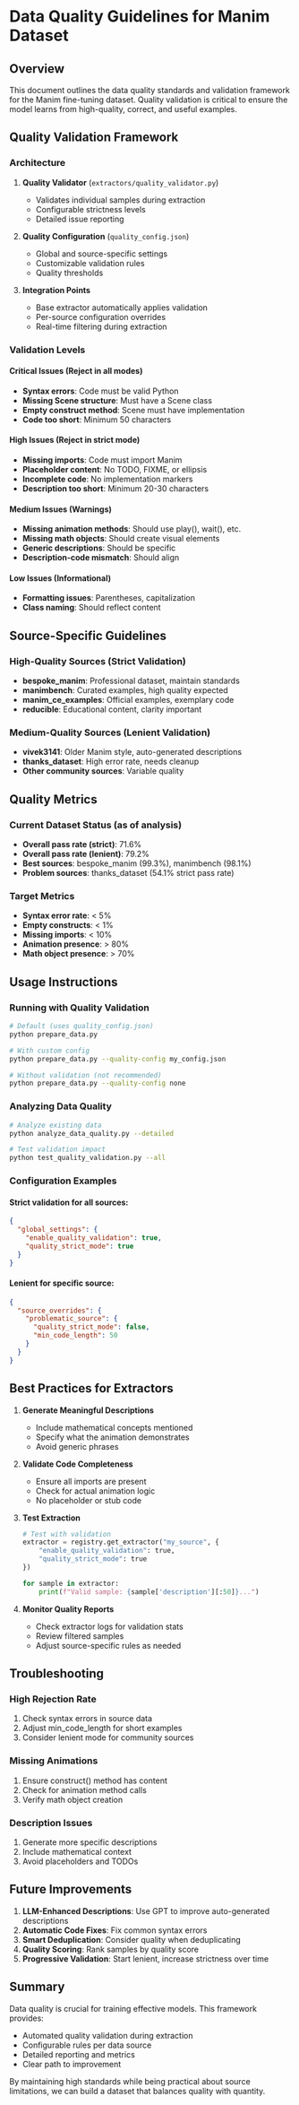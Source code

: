 # Data Quality Guidelines for Manim Dataset

## Overview

This document outlines the data quality standards and validation framework for the Manim fine-tuning dataset. Quality validation is critical to ensure the model learns from high-quality, correct, and useful examples.

## Quality Validation Framework

### Architecture

1. **Quality Validator** (`extractors/quality_validator.py`)
   - Validates individual samples during extraction
   - Configurable strictness levels
   - Detailed issue reporting

2. **Quality Configuration** (`quality_config.json`)
   - Global and source-specific settings
   - Customizable validation rules
   - Quality thresholds

3. **Integration Points**
   - Base extractor automatically applies validation
   - Per-source configuration overrides
   - Real-time filtering during extraction

### Validation Levels

#### Critical Issues (Reject in all modes)
- **Syntax errors**: Code must be valid Python
- **Missing Scene structure**: Must have a Scene class
- **Empty construct method**: Scene must have implementation
- **Code too short**: Minimum 50 characters

#### High Issues (Reject in strict mode)
- **Missing imports**: Code must import Manim
- **Placeholder content**: No TODO, FIXME, or ellipsis
- **Incomplete code**: No implementation markers
- **Description too short**: Minimum 20-30 characters

#### Medium Issues (Warnings)
- **Missing animation methods**: Should use play(), wait(), etc.
- **Missing math objects**: Should create visual elements
- **Generic descriptions**: Should be specific
- **Description-code mismatch**: Should align

#### Low Issues (Informational)
- **Formatting issues**: Parentheses, capitalization
- **Class naming**: Should reflect content

## Source-Specific Guidelines

### High-Quality Sources (Strict Validation)
- **bespoke_manim**: Professional dataset, maintain standards
- **manimbench**: Curated examples, high quality expected
- **manim_ce_examples**: Official examples, exemplary code
- **reducible**: Educational content, clarity important

### Medium-Quality Sources (Lenient Validation)
- **vivek3141**: Older Manim style, auto-generated descriptions
- **thanks_dataset**: High error rate, needs cleanup
- **Other community sources**: Variable quality

## Quality Metrics

### Current Dataset Status (as of analysis)
- **Overall pass rate (strict)**: 71.6%
- **Overall pass rate (lenient)**: 79.2%
- **Best sources**: bespoke_manim (99.3%), manimbench (98.1%)
- **Problem sources**: thanks_dataset (54.1% strict pass rate)

### Target Metrics
- **Syntax error rate**: < 5%
- **Empty constructs**: < 1%
- **Missing imports**: < 10%
- **Animation presence**: > 80%
- **Math object presence**: > 70%

## Usage Instructions

### Running with Quality Validation

```bash
# Default (uses quality_config.json)
python prepare_data.py

# With custom config
python prepare_data.py --quality-config my_config.json

# Without validation (not recommended)
python prepare_data.py --quality-config none
```

### Analyzing Data Quality

```bash
# Analyze existing data
python analyze_data_quality.py --detailed

# Test validation impact
python test_quality_validation.py --all
```

### Configuration Examples

#### Strict validation for all sources:
```json
{
  "global_settings": {
    "enable_quality_validation": true,
    "quality_strict_mode": true
  }
}
```

#### Lenient for specific source:
```json
{
  "source_overrides": {
    "problematic_source": {
      "quality_strict_mode": false,
      "min_code_length": 50
    }
  }
}
```

## Best Practices for Extractors

1. **Generate Meaningful Descriptions**
   - Include mathematical concepts mentioned
   - Specify what the animation demonstrates
   - Avoid generic phrases

2. **Validate Code Completeness**
   - Ensure all imports are present
   - Check for actual animation logic
   - No placeholder or stub code

3. **Test Extraction**
   ```python
   # Test with validation
   extractor = registry.get_extractor("my_source", {
       "enable_quality_validation": true,
       "quality_strict_mode": true
   })
   
   for sample in extractor:
       print(f"Valid sample: {sample['description'][:50]}...")
   ```

4. **Monitor Quality Reports**
   - Check extractor logs for validation stats
   - Review filtered samples
   - Adjust source-specific rules as needed

## Troubleshooting

### High Rejection Rate
1. Check syntax errors in source data
2. Adjust min_code_length for short examples
3. Consider lenient mode for community sources

### Missing Animations
1. Ensure construct() method has content
2. Check for animation method calls
3. Verify math object creation

### Description Issues
1. Generate more specific descriptions
2. Include mathematical context
3. Avoid placeholders and TODOs

## Future Improvements

1. **LLM-Enhanced Descriptions**: Use GPT to improve auto-generated descriptions
2. **Automatic Code Fixes**: Fix common syntax errors
3. **Smart Deduplication**: Consider quality when deduplicating
4. **Quality Scoring**: Rank samples by quality score
5. **Progressive Validation**: Start lenient, increase strictness over time

## Summary

Data quality is crucial for training effective models. This framework provides:
- Automated quality validation during extraction
- Configurable rules per data source
- Detailed reporting and metrics
- Clear path to improvement

By maintaining high standards while being practical about source limitations, we can build a dataset that balances quality with quantity.
